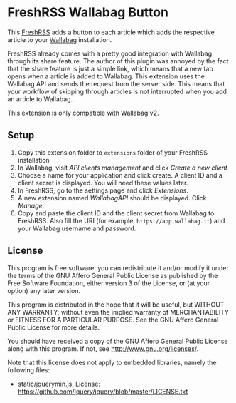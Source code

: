 # FreshRSS Wallabag Button

This [FreshRSS](https://freshrss.org) adds a button to each article
which adds the respective article to your
[Wallabag](https://wallabag.it) installation.

FreshRSS already comes with a pretty good integration with Wallabag
through its share feature. The author of this plugin was annoyed by the
fact that the share feature is just a simple link, which means that a
new tab opens when a article is added to Wallabag. This extension uses
the Wallabag API and sends the request from the server side. This means
that your workflow of skipping through articles is not interrupted when
you add an article to Wallabag.

This extension is only compatible with Wallabag v2.

## Setup

1. Copy this extension folder to `extensions` folder of your FreshRSS
   installation
1. In Wallabag, visit *API clients management* and click *Create a new
   client*
1. Choose a name for your application and click create. A client ID and
   a client secret is displayed. You will need these values later.
1. In FreshRSS, go to the settings page and click *Extensions*.
1. A new extension named *WallabagAPI* should be displayed. Click
   *Manage*.
1. Copy and paste the client ID and the client secret from Wallabag to
   FreshRSS. Also fill the URI (for example: `https://app.wallabag.it`)
   and your Wallabag username and password.


## License 

This program is free software: you can redistribute it and/or modify
it under the terms of the GNU Affero General Public License as published by
the Free Software Foundation, either version 3 of the License, or
(at your option) any later version.

This program is distributed in the hope that it will be useful,
but WITHOUT ANY WARRANTY; without even the implied warranty of
MERCHANTABILITY or FITNESS FOR A PARTICULAR PURPOSE.  See the
GNU Affero General Public License for more details.

You should have received a copy of the GNU Affero General Public License
along with this program.  If not, see <http://www.gnu.org/licenses/>.

Note that this license does not apply to embedded libraries, namely the
following files:
* static/jquerymin.js, License: 
  <https://github.com/jquery/jquery/blob/master/LICENSE.txt>
